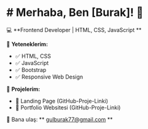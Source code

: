 # # Merhaba, Ben [Burak]! 👋  

💻 **Frontend Developer | HTML, CSS, JavaScript **  

🚀 **Yeteneklerim:**  
- ✅ HTML, CSS  
- ✅ JavaScript  
- ✅ Bootstrap  
- ✅ Responsive Web Design  

📌 **Projelerim:**  
- 🔹 Landing Page (GitHub-Proje-Linki)  
- 🔹 Portfolio Websitesi (GitHub-Proje-Linki)  

📩 Bana ulaş: ** gulburak77@gmail.com **  
